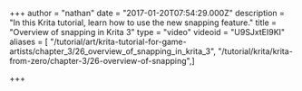 +++
author = "nathan"
date = "2017-01-20T07:54:29.000Z"
description = "In this Krita tutorial, learn how to use the new snapping feature."
title = "Overview of snapping in Krita 3"
type = "video"
videoid = "U9SJxtEI9KI"
aliases = [ "/tutorial/art/krita-tutorial-for-game-artists/chapter_3/26_overview_of_snapping_in_krita_3", "/tutorial/krita/krita-from-zero/chapter-3/26-overview-of-snapping",]

+++